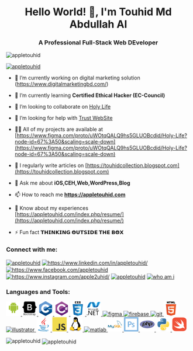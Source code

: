 <h1 align="center">Hello World! 👋, I'm Touhid Md Abdullah Al</h1>
<h3 align="center">A Professional Full-Stack Web DEveloper</h3>

<p align="left"> <img src="https://komarev.com/ghpvc/?username=appletouhid&label=Profile%20views&color=0e75b6&style=flat" alt="appletouhid" /> </p>

<p align="left"> <a href="https://twitter.com/appletouhid" target="blank"><img src="https://img.shields.io/twitter/follow/appletouhid?logo=twitter&style=for-the-badge" alt="appletouhid" /></a> </p>

- 🔭 I’m currently working on digital marketing solution (https://www.digitalmarketingbd.com/)

- 🌱 I’m currently learning **Certified Ethical Hacker (EC-Council)**

- 👯 I’m looking to collaborate on [Holy Life](https://www.figma.com/proto/uWOtqQALQ9hs5GLUOBcdid/Holy-Life?node-id=67%3A50&scaling=scale-down)

- 🤝 I’m looking for help with [Trust WebSite](https://sahanutrust.org)

- 👨‍💻 All of my projects are available at [https://www.figma.com/proto/uWOtqQALQ9hs5GLUOBcdid/Holy-Life?node-id=67%3A50&scaling=scale-down](https://www.figma.com/proto/uWOtqQALQ9hs5GLUOBcdid/Holy-Life?node-id=67%3A50&scaling=scale-down)

- 📝 I regularly write articles on [https://touhidcollection.blogspot.com](https://touhidcollection.blogspot.com)

- 💬 Ask me about **iOS,CEH,Web,WordPress,Blog**

- 📫 How to reach me **https://appletouhid.com**

- 📄 Know about my experiences [https://appletouhid.com/index.php/resume/](https://appletouhid.com/index.php/resume/)

- ⚡ Fun fact **𝗧𝗛𝗜𝗡𝗞𝗜𝗡𝗚 𝝝𝗨𝗧𝗦𝗜𝗗𝗘 𝗧𝗛𝗘 𝗕𝝝𝗫**

<h3 align="left">Connect with me:</h3>
<p align="left">
<a href="https://twitter.com/appletouhid" target="blank"><img align="center" src="https://raw.githubusercontent.com/rahuldkjain/github-profile-readme-generator/master/src/images/icons/Social/twitter.svg" alt="appletouhid" height="30" width="40" /></a>
<a href="https://linkedin.com/in/https://www.linkedin.com/in/appletouhid/" target="blank"><img align="center" src="https://raw.githubusercontent.com/rahuldkjain/github-profile-readme-generator/master/src/images/icons/Social/linked-in-alt.svg" alt="https://www.linkedin.com/in/appletouhid/" height="30" width="40" /></a>
<a href="https://fb.com/https://www.facebook.com/appletouhid" target="blank"><img align="center" src="https://raw.githubusercontent.com/rahuldkjain/github-profile-readme-generator/master/src/images/icons/Social/facebook.svg" alt="https://www.facebook.com/appletouhid" height="30" width="40" /></a>
<a href="https://instagram.com/https://www.instagram.com/apple2uhid/" target="blank"><img align="center" src="https://raw.githubusercontent.com/rahuldkjain/github-profile-readme-generator/master/src/images/icons/Social/instagram.svg" alt="https://www.instagram.com/apple2uhid/" height="30" width="40" /></a>
<a href="https://www.youtube.com/c/appletouhid" target="blank"><img align="center" src="https://raw.githubusercontent.com/rahuldkjain/github-profile-readme-generator/master/src/images/icons/Social/youtube.svg" alt="appletouhid" height="30" width="40" /></a>
<a href="https://www.hackerrank.com/who am i" target="blank"><img align="center" src="https://raw.githubusercontent.com/rahuldkjain/github-profile-readme-generator/master/src/images/icons/Social/hackerrank.svg" alt="who am i" height="30" width="40" /></a>
</p>

<h3 align="left">Languages and Tools:</h3>
<p align="left"> <a href="https://developer.android.com" target="_blank" rel="noreferrer"> <img src="https://raw.githubusercontent.com/devicons/devicon/master/icons/android/android-original-wordmark.svg" alt="android" width="40" height="40"/> </a> <a href="https://getbootstrap.com" target="_blank" rel="noreferrer"> <img src="https://raw.githubusercontent.com/devicons/devicon/master/icons/bootstrap/bootstrap-plain-wordmark.svg" alt="bootstrap" width="40" height="40"/> </a> <a href="https://www.w3schools.com/cpp/" target="_blank" rel="noreferrer"> <img src="https://raw.githubusercontent.com/devicons/devicon/master/icons/cplusplus/cplusplus-original.svg" alt="cplusplus" width="40" height="40"/> </a> <a href="https://www.w3schools.com/cs/" target="_blank" rel="noreferrer"> <img src="https://raw.githubusercontent.com/devicons/devicon/master/icons/csharp/csharp-original.svg" alt="csharp" width="40" height="40"/> </a> <a href="https://www.w3schools.com/css/" target="_blank" rel="noreferrer"> <img src="https://raw.githubusercontent.com/devicons/devicon/master/icons/css3/css3-original-wordmark.svg" alt="css3" width="40" height="40"/> </a> <a href="https://dotnet.microsoft.com/" target="_blank" rel="noreferrer"> <img src="https://raw.githubusercontent.com/devicons/devicon/master/icons/dot-net/dot-net-original-wordmark.svg" alt="dotnet" width="40" height="40"/> </a> <a href="https://www.figma.com/" target="_blank" rel="noreferrer"> <img src="https://www.vectorlogo.zone/logos/figma/figma-icon.svg" alt="figma" width="40" height="40"/> </a> <a href="https://firebase.google.com/" target="_blank" rel="noreferrer"> <img src="https://www.vectorlogo.zone/logos/firebase/firebase-icon.svg" alt="firebase" width="40" height="40"/> </a> <a href="https://git-scm.com/" target="_blank" rel="noreferrer"> <img src="https://www.vectorlogo.zone/logos/git-scm/git-scm-icon.svg" alt="git" width="40" height="40"/> </a> <a href="https://www.w3.org/html/" target="_blank" rel="noreferrer"> <img src="https://raw.githubusercontent.com/devicons/devicon/master/icons/html5/html5-original-wordmark.svg" alt="html5" width="40" height="40"/> </a> <a href="https://www.adobe.com/in/products/illustrator.html" target="_blank" rel="noreferrer"> <img src="https://www.vectorlogo.zone/logos/adobe_illustrator/adobe_illustrator-icon.svg" alt="illustrator" width="40" height="40"/> </a> <a href="https://www.java.com" target="_blank" rel="noreferrer"> <img src="https://raw.githubusercontent.com/devicons/devicon/master/icons/java/java-original.svg" alt="java" width="40" height="40"/> </a> <a href="https://developer.mozilla.org/en-US/docs/Web/JavaScript" target="_blank" rel="noreferrer"> <img src="https://raw.githubusercontent.com/devicons/devicon/master/icons/javascript/javascript-original.svg" alt="javascript" width="40" height="40"/> </a> <a href="https://www.linux.org/" target="_blank" rel="noreferrer"> <img src="https://raw.githubusercontent.com/devicons/devicon/master/icons/linux/linux-original.svg" alt="linux" width="40" height="40"/> </a> <a href="https://www.mathworks.com/" target="_blank" rel="noreferrer"> <img src="https://upload.wikimedia.org/wikipedia/commons/2/21/Matlab_Logo.png" alt="matlab" width="40" height="40"/> </a> <a href="https://www.mysql.com/" target="_blank" rel="noreferrer"> <img src="https://raw.githubusercontent.com/devicons/devicon/master/icons/mysql/mysql-original-wordmark.svg" alt="mysql" width="40" height="40"/> </a> <a href="https://www.photoshop.com/en" target="_blank" rel="noreferrer"> <img src="https://raw.githubusercontent.com/devicons/devicon/master/icons/photoshop/photoshop-line.svg" alt="photoshop" width="40" height="40"/> </a> <a href="https://www.php.net" target="_blank" rel="noreferrer"> <img src="https://raw.githubusercontent.com/devicons/devicon/master/icons/php/php-original.svg" alt="php" width="40" height="40"/> </a> <a href="https://www.python.org" target="_blank" rel="noreferrer"> <img src="https://raw.githubusercontent.com/devicons/devicon/master/icons/python/python-original.svg" alt="python" width="40" height="40"/> </a> <a href="https://developer.apple.com/swift/" target="_blank" rel="noreferrer"> <img src="https://raw.githubusercontent.com/devicons/devicon/master/icons/swift/swift-original.svg" alt="swift" width="40" height="40"/> </a> </p>

<p><img align="left" src="https://github-readme-stats.vercel.app/api/top-langs?username=appletouhid&show_icons=true&locale=en&layout=compact" alt="appletouhid" /></p>

<p>&nbsp;<img align="center" src="https://github-readme-stats.vercel.app/api?username=appletouhid&show_icons=true&locale=en" alt="appletouhid" /></p>
